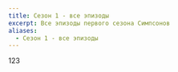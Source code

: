 ```yaml
---
title: Сезон 1 - все эпизоды
excerpt: Все эпизоды первого сезона Симпсонов
aliases:
  - Сезон 1 - все эпизоды
---
```

123